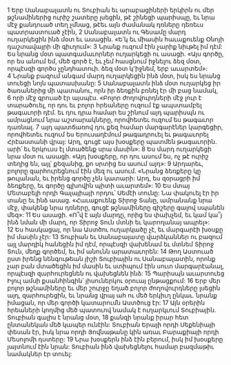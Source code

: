 1 Երբ Սանաբալատն ու Տուբիան եւ արաբացիների երկիրն ու մեր թշնամիներից ուրիշ շատերը լսեցին, թէ շինեցի պարիսպը, եւ նրա մէջ քանդուած տեղ չմնաց, թէեւ այն ժամանակ դռները դեռեւս պատրաստուած չէին, 2 Սանաբալատն ու Գեսամը մարդ ուղարկեցին ինձ մօտ եւ ասացին. «Ե՛կ եւ միասին հաւաքուենք Օնոյի դաշտավայրի մի գիւղում»: 3 Նրանք ուզում էին չարիք նիւթել իմ դէմ: Ես նրանց մօտ պատգամաւորներ ուղարկեցի ու ասացի. «Այս գործը, որ ես անում եմ, մեծ գործ է, եւ չեմ հասցնում իջնելու ձեզ մօտ, որպէսզի գործս չընդհատուի. ձեզ մօտ կ՚իջնեմ, երբ աւարտեմ»: 4 Նրանք բազում անգամ մարդ ուղարկեցին ինձ մօտ, իսկ ես նրանց տուեցի նոյն պատասխանը:
5 Սանաբալատն ինձ մօտ ուղարկեց իր ծառաներից մի պատանու, որն իր ձեռքին բռնել էր մի բաց նամակ, 6 որի մէջ գրուած էր այսպէս. «Բոլոր ժողովուրդների մէջ լուր է տարածուել, որ դու եւ բոլոր հրեաները ուզում էք ապստամբել թագաւորի դէմ. եւ դու դրա համար ես շինում այդ պարիսպն ու ամրացնում նրա աշտարակները, որովհետեւ ուզում ես թագաւոր դառնալ. 7 այդ պատճառով դու քեզ համար մարգարէներ կարգեցիր, որովհետեւ ուզում ես Երուսաղէմում թագադրուել եւ թագաւորել Հրէաստանի վրայ: Արդ, գուցէ այս խօսքերը պատմեն թագաւորին. արի՛ եւ երկուսս էլ մտածենք սրա մասին»: 8 Ես մարդ ուղարկեցի նրա մօտ ու ասացի. «Այդ խօսքերը, որ դու ասում ես, ոչ թէ ուրիշ տեղից են, այլ՝ քեզանից, քո սրտից ես ասում այդ»: 9 Արդարեւ, բոլորը զարհուրեցնում էին մեզ ու ասում. «Նրանց ձեռքերը կը թուլանան, եւ իրենց գործը չեն կատարի: Արդ, ես զօրացրի իմ ձեռքերը, եւ գործը գլխովին պիտի աւարտեմ»: 10 Ես մտայ Մետաբելի որդի Գալայիայի որդու՝ Սեմէի տունը: Նա փակուել էր իր տանը եւ ինձ ասաց. «Հաւաքուենք Տիրոջ Տանը, ամրանանք նրա մէջ, փակենք նրա դռները, գուցէ թշնամիները գիշերը գալով սպանեն մեզ»: 11 Ես ասացի. «Ո՞վ է այն մարդը, որից ես փախչեմ, եւ կամ կա՞յ ինձ նման մի մարդ, որ Տիրոջ Տուն մտնի եւ կարողանայ ապրել»: 12 Ես հասկացայ, որ նա Աստծու ուղարկածը չէ, եւ մարգարէի խօսքը իմ մասին չէր: 13 Տուբիան եւ Սանաբալատը վարձկաններ ու բազում այլ մարդիկ հանեցին իմ դէմ, որպէսզի վախենամ եւ մտնեմ Տիրոջ Տուն, մեղք գործեմ, եւ իմ անունն արատաւորեն: 14 Թող Աստուած ըստ իրենց նենգութեան յիշի Տուբիային ու Սանաբալատին, որոնք չար բան մտածեցին իմ մասին եւ ստիպում էին սուտ մարգարէանալ, որպէսզի զարհուրեցնեն ու վախեցնեն ինձ:
15 Պարիսպն աւարտուեց Իլուլ ամսի քսանհինգին՝ յիսուներկու օրուայ ընթացքում: 16 Երբ մեր բոլոր թշնամիները եւ մեր շուրջը եղած բոլոր ժողովուրդները լսեցին այդ, զարհուրեցին, եւ նրանց վրայ ահ ու մեծ երկիւղ ընկաւ. նրանք իմացան, որ մեր գործի կատարումն Աստծուց էր:
17 Այն օրերին հրեաների կողմից մեծ պատուով նամակ է ուղարկւում Տուբիային. Տուբիան գալիս է նրանց մօտ, 18 քանզի նրանք իրար հետ ընտանեկան մեծ կապեր ունէին: Տուբիան Երայի որդի Սեքենիայի փեսան էր, իսկ նրա որդի Յովնաթանը կին առաւ Բարաքիայի որդի Մեսոլոմի դստերը: 19 Նրա խօսքերն ինձ էին բերում, իսկ իմ խօսքերը յայտնում էին նրան: Տուբիան ինձ վախեցնելու համար բազմաթիւ նամակներ էր տուել:
